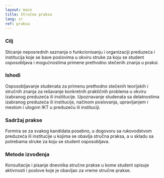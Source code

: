 ```yaml
---
layout: main
title: Stručna praksa
lang: sr
ref: praksa
---
```


### Cilj

Sticanje neposrednih saznanja o funkcionisanju i organizaciji preduzeća i institucija koje se bave poslovima u okviru struke za koju se student osposobljava i mogućnostima primene prethodno stečenih znanja u praksi. 

### Ishodi

Osposobljavanje studenata za primenu prethodno stečenih teorijskih i stručnih znanja za rešavanje konkretnih praktičnih problema u okviru izabranog preduzeća ili insititucije. Upoznavanje studenata sa delatnostima izabranog preduzeća ili institucije, načinom poslovanja, upravljanjem i mestom i ulogom IKT u preduzeću ili instituciji. 

### Sadržaj prakse

Formira se za svakog kandidata posebno, u dogovoru sa rukovodstvom preduzeća ili institucije u kojima se obavlja stručna praksa, a u skladu sa potrebama struke za koju se student osposobljava. 

### Metode izvođenja

Konsultacije i pisanje dnevnika stručne prakse u kome student opisuje aktivnosti i poslove koje je obavljao za vreme stručne prakse. 